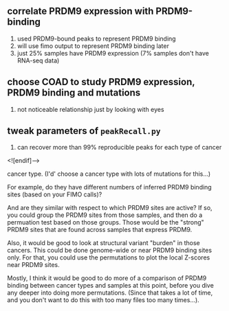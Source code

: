 ## correlate PRDM9 expression with PRDM9-binding
1. used PRDM9-bound peaks to represent PRDM9 binding
2. will use fimo output to represent PRDM9 binding later
3. just 25% samples have PRDM9 expression (7% samples don't have RNA-seq data)
## choose COAD to study PRDM9 expression, PRDM9 binding and mutations
1. not noticeable relationship just by looking with eyes
## tweak parameters of `peakRecall.py`
1. can recover more than 99% reproducible peaks for each type of cancer


<![endif]-->

 cancer type. (I'd' choose a cancer type with lots of mutations for this...)

For example, do they have different numbers of inferred PRDM9 binding sites (based on your FIMO calls)?

And are they similar with respect to which PRDM9 sites are active? If so, you could group the PRDM9 sites from those samples, and then do a permuation test based on those groups. Those would be the "strong" PRDM9 sites that are found across samples that express PRDM9.

Also, it would be good to look at structural variant "burden" in those cancers. This could be done genome-wide or near PRDM9 binding sites only. For that, you could use the permutations to plot the local Z-scores near PRDM9 sites.

Mostly, I think it would be good to do more of a comparison of PRDM9 binding between cancer types and samples at this point, before you dive any deeper into doing more permutations. (Since that takes a lot of time, and you don't want to do this with too many files too many times...).
<!--stackedit_data:
eyJoaXN0b3J5IjpbMTkxMDkzMzc5MCwtMTg3NTA3MDM0XX0=
-->
